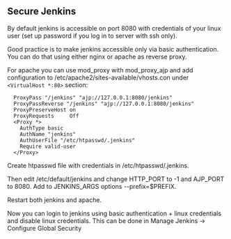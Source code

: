## Secure Jenkins

By default jenkins is accessible on port 8080 with credentials of your linux user (set up password if you log in to server with ssh only).

Good practice is to make jenkins accessible only via basic authentication. You can do that using either nginx or apache as reverse proxy. 

For apache you can use mod_proxy with mod_proxy_ajp and add configuration to /etc/apache2/sites-available/vhosts.con under ```<VirtualHost *:80>``` section:
```
  ProxyPass "/jenkins" "ajp://127.0.0.1:8080/jenkins"
  ProxyPassReverse "/jenkins" "ajp://127.0.0.1:8080/jenkins"
  ProxyPreserveHost on
  ProxyRequests     Off
  <Proxy *>
    AuthType basic
    AuthName "jenkins"
    AuthUserFile "/etc/htpasswd/.jenkins"
    Require valid-user
  </Proxy>
```

Create htpasswd file with credentials in /etc/htpasswd/.jenkins.

Then edit /etc/default/jenkins and change HTTP_PORT to -1 and AJP_PORT to 8080. Add to JENKINS_ARGS options --prefix=$PREFIX.

Restart both jenkins and apache.

Now you can login to jenkins using basic authentication + linux credentials and disable linux credentials. This can be done in Manage Jenkins -> Configure Global Security
